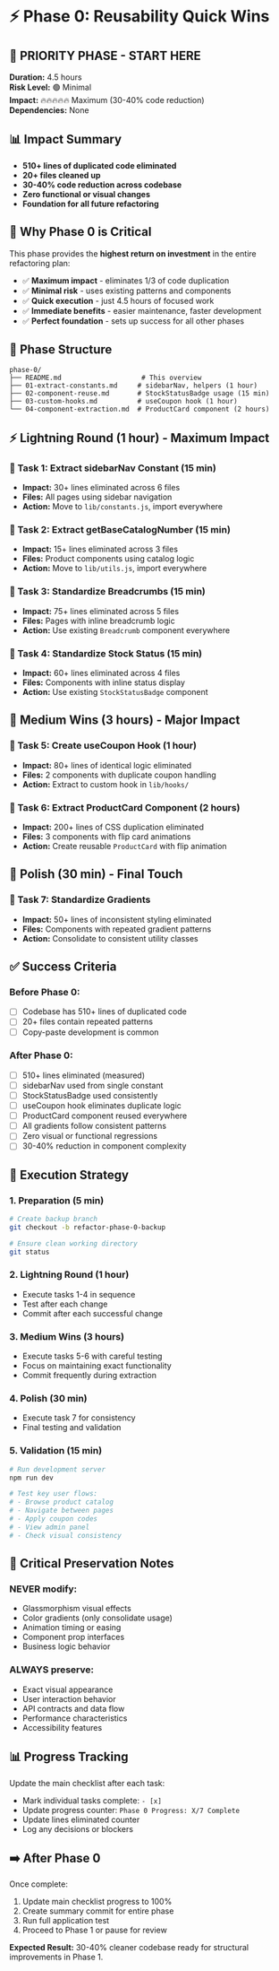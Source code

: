 # ⚡ Phase 0: Reusability Quick Wins

## 🎯 **PRIORITY PHASE - START HERE**

**Duration:** 4.5 hours  
**Risk Level:** 🟢 Minimal  
**Impact:** 🔥🔥🔥🔥🔥 Maximum (30-40% code reduction)  
**Dependencies:** None  

## 📊 **Impact Summary**
- **510+ lines of duplicated code eliminated**
- **20+ files cleaned up**
- **30-40% code reduction across codebase**
- **Zero functional or visual changes**
- **Foundation for all future refactoring**

## 🚀 **Why Phase 0 is Critical**

This phase provides the **highest return on investment** in the entire refactoring plan:
- ✅ **Maximum impact** - eliminates 1/3 of code duplication
- ✅ **Minimal risk** - uses existing patterns and components  
- ✅ **Quick execution** - just 4.5 hours of focused work
- ✅ **Immediate benefits** - easier maintenance, faster development
- ✅ **Perfect foundation** - sets up success for all other phases

## 📁 **Phase Structure**

```
phase-0/
├── README.md                    # This overview
├── 01-extract-constants.md     # sidebarNav, helpers (1 hour)
├── 02-component-reuse.md       # StockStatusBadge usage (15 min)  
├── 03-custom-hooks.md          # useCoupon hook (1 hour)
└── 04-component-extraction.md  # ProductCard component (2 hours)
```

## ⚡ **Lightning Round (1 hour) - Maximum Impact**

### 🎯 Task 1: Extract sidebarNav Constant (15 min)
- **Impact:** 30+ lines eliminated across 6 files
- **Files:** All pages using sidebar navigation
- **Action:** Move to `lib/constants.js`, import everywhere

### 🎯 Task 2: Extract getBaseCatalogNumber (15 min)  
- **Impact:** 15+ lines eliminated across 3 files
- **Files:** Product components using catalog logic
- **Action:** Move to `lib/utils.js`, import everywhere

### 🎯 Task 3: Standardize Breadcrumbs (15 min)
- **Impact:** 75+ lines eliminated across 5 files  
- **Files:** Pages with inline breadcrumb logic
- **Action:** Use existing `Breadcrumb` component everywhere

### 🎯 Task 4: Standardize Stock Status (15 min)
- **Impact:** 60+ lines eliminated across 4 files
- **Files:** Components with inline status display
- **Action:** Use existing `StockStatusBadge` component

## 🔧 **Medium Wins (3 hours) - Major Impact**

### 🎯 Task 5: Create useCoupon Hook (1 hour)
- **Impact:** 80+ lines of identical logic eliminated
- **Files:** 2 components with duplicate coupon handling
- **Action:** Extract to custom hook in `lib/hooks/`

### 🎯 Task 6: Extract ProductCard Component (2 hours)
- **Impact:** 200+ lines of CSS duplication eliminated  
- **Files:** 3 components with flip card animations
- **Action:** Create reusable `ProductCard` with flip animation

## 🎨 **Polish (30 min) - Final Touch**

### 🎯 Task 7: Standardize Gradients
- **Impact:** 50+ lines of inconsistent styling eliminated
- **Files:** Components with repeated gradient patterns
- **Action:** Consolidate to consistent utility classes

## ✅ **Success Criteria**

### **Before Phase 0:**
- [ ] Codebase has 510+ lines of duplicated code
- [ ] 20+ files contain repeated patterns
- [ ] Copy-paste development is common

### **After Phase 0:**
- [ ] 510+ lines eliminated (measured)
- [ ] sidebarNav used from single constant
- [ ] StockStatusBadge used consistently
- [ ] useCoupon hook eliminates duplicate logic
- [ ] ProductCard component reused everywhere
- [ ] All gradients follow consistent patterns
- [ ] Zero visual or functional regressions
- [ ] 30-40% reduction in component complexity

## 🔄 **Execution Strategy**

### **1. Preparation (5 min)**
```bash
# Create backup branch
git checkout -b refactor-phase-0-backup

# Ensure clean working directory  
git status
```

### **2. Lightning Round (1 hour)**
- Execute tasks 1-4 in sequence
- Test after each change
- Commit after each successful change

### **3. Medium Wins (3 hours)**  
- Execute tasks 5-6 with careful testing
- Focus on maintaining exact functionality
- Commit frequently during extraction

### **4. Polish (30 min)**
- Execute task 7 for consistency
- Final testing and validation

### **5. Validation (15 min)**
```bash
# Run development server
npm run dev

# Test key user flows:
# - Browse product catalog
# - Navigate between pages  
# - Apply coupon codes
# - View admin panel
# - Check visual consistency
```

## 🚨 **Critical Preservation Notes**

### **NEVER modify:**
- Glassmorphism visual effects
- Color gradients (only consolidate usage)
- Animation timing or easing
- Component prop interfaces
- Business logic behavior

### **ALWAYS preserve:**
- Exact visual appearance
- User interaction behavior  
- API contracts and data flow
- Performance characteristics
- Accessibility features

## 📊 **Progress Tracking**

Update the main checklist after each task:
- Mark individual tasks complete: `- [x]`
- Update progress counter: `Phase 0 Progress: X/7 Complete`
- Update lines eliminated counter
- Log any decisions or blockers

## ➡️ **After Phase 0**

Once complete:
1. Update main checklist progress to 100%
2. Create summary commit for entire phase
3. Run full application test
4. Proceed to Phase 1 or pause for review

**Expected Result:** 30-40% cleaner codebase ready for structural improvements in Phase 1.